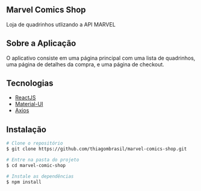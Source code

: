 ## Marvel Comics Shop

Loja de quadrinhos utlizando a API MARVEL 

## Sobre a Aplicação

O aplicativo consiste em uma página principal com uma lista de quadrinhos, uma página de detalhes da compra, e uma página de checkout. 

## Tecnologias

  - [ReactJS](https://reactjs.org/)
  - [Material-UI](https://material-ui.com)
  - [Axios](https://github.com/axios/axios)

## Instalação

```bash
# Clone o repositório
$ git clone https://github.com/thiagombrasil/marvel-comics-shop.git

# Entre na pasta do projeto
$ cd marvel-comic-shop

# Instale as dependências
$ npm install
